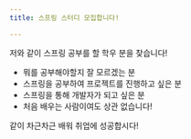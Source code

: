```yaml
---
title: 스프링 스터디 모집합니다! 

---
```


저와 같이 스프링 공부를 할 학우 분을 찾습니다! 

  <!--more-->

- 뭐를 공부해야할지 잘 모르겠는 분
- 스프링을 공부하여 프로젝트를 진행하고 싶은 분
- 스프링을 통해 개발자가 되고 싶은 분
- 처음 배우는 사람이여도 상관 없습니다!

같이 차근차근 배워 취업에 성공합시다!

